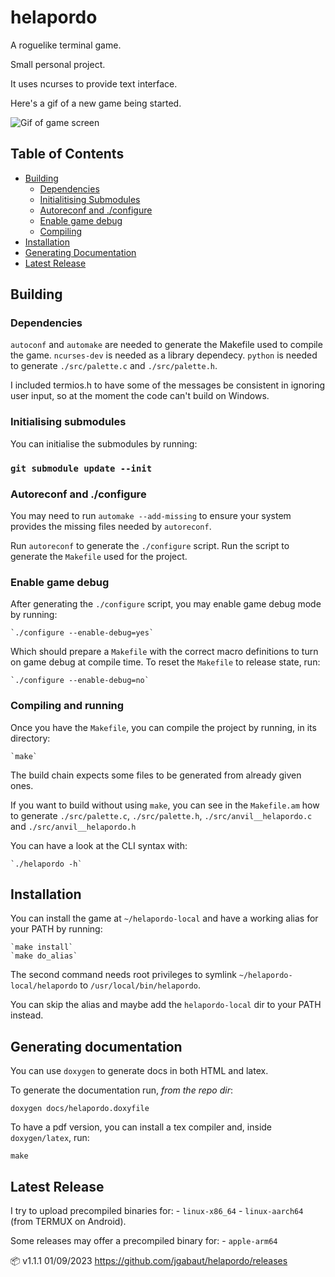 # helapordo

  A roguelike terminal game.

  Small personal project.

  It uses ncurses to provide text interface.

  Here's a gif of a new game being started.

  ![Gif of game screen](https://media.giphy.com/media/v1.Y2lkPTc5MGI3NjExNHF0Y2ZkdnYzY3Y3MmxhYzQ2Y25tenA0ajgzMmRscTRobDU5YzcyZiZlcD12MV9pbnRlcm5hbF9naWZfYnlfaWQmY3Q9Zw/OxQAY7H9UwiXBUMt4h/giphy.gif)


## Table of Contents <a name = "index"></a>

+ [Building](#building)
  + [Dependencies](#dependencies)
  + [Initialitising Submodules](#init_submodules)
  + [Autoreconf and ./configure](#autotools)
  + [Enable game debug](#debug_access)
  + [Compiling](#compiling)
+ [Installation](#installation)
+ [Generating Documentation](#make_doc)
+ [Latest Release](#latest_release)


## Building <a name = "building"></a>

### Dependencies <a name = "dependencies"></a>

  `autoconf` and `automake` are needed to generate the Makefile used to compile the game.
  `ncurses-dev` is needed as a library dependecy.
  `python` is needed to generate `./src/palette.c` and `./src/palette.h`.


  I included termios.h to have some of the messages be consistent in ignoring user input, so at the moment the code can't build on Windows.

### Initialising submodules <a name = "init_submodules"></a>

  You can initialise the submodules by running:
  ### `git submodule update --init`

### Autoreconf and ./configure <a name = "autotools"></a>

  You may need to run `automake --add-missing` to ensure your system provides the missing files needed by `autoreconf`.

  Run `autoreconf` to generate the `./configure` script. Run the script to generate the `Makefile` used for the project.

### Enable game debug  <a name = "debug_access"></a>

  After generating the `./configure` script, you may enable game debug mode by running:

    `./configure --enable-debug=yes`

  Which should prepare a `Makefile` with the correct macro definitions to turn on game debug at compile time. To reset the `Makefile` to release state, run:

    `./configure --enable-debug=no`

### Compiling and running <a name = "compiling"></a>

  Once you have the `Makefile`, you can compile the project by running, in its directory:

    `make`

  The build chain expects some files to be generated from already given ones.

  If you want to build without using `make`, you can see in the `Makefile.am` how to generate `./src/palette.c`, `./src/palette.h`, `./src/anvil__helapordo.c` and `./src/anvil__helapordo.h`

  You can have a look at the CLI syntax with:

    `./helapordo -h`

## Installation <a name = "installation"></a>

  You can install the game at `~/helapordo-local` and have a working alias for your PATH by running:

    `make install`
    `make do_alias`

  The second command needs root privileges to symlink `~/helapordo-local/helapordo` to `/usr/local/bin/helapordo`.

  You can skip the alias and maybe add the `helapordo-local` dir to your PATH instead.

## Generating documentation <a name = "make_doc"></a>

  You can use `doxygen` to generate docs in both HTML and latex.

  To generate the documentation run, *from the repo dir*:

  ```
  doxygen docs/helapordo.doxyfile
  ```

  To have a pdf version, you can install a tex compiler and, inside `doxygen/latex`, run:
  ```
  make
  ```

## Latest Release <a name = "latest_release"></a>

  I try to upload precompiled binaries for:
    - `linux-x86_64`
    - `linux-aarch64` (from TERMUX on Android).

  Some releases may offer a precompiled binary for:
    - `apple-arm64`

  📦 v1.1.1 01/09/2023
  https://github.com/jgabaut/helapordo/releases
